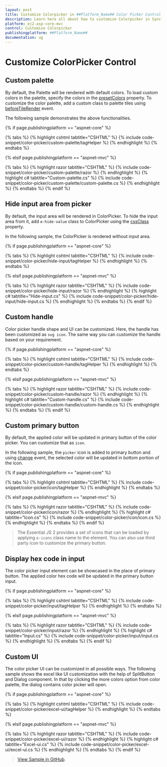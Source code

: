 ```yaml
---
layout: post
title: Customize Colorpicker in ##Platform_Name## Color Picker Control | Syncfusion
description: Learn here all about how to customize Colorpicker in Syncfusion ##Platform_Name## Color Picker control of Syncfusion Essential JS 2 and more.
platform: ej2-asp-core-mvc
control: Customize Colorpicker
publishingplatform: ##Platform_Name##
documentation: ug
---
```


# Customize ColorPicker Control

## Custom palette

By default, the Palette will be rendered with default colors. To load custom colors in the palette, specify the colors in the [presetColors](https://help.syncfusion.com/cr/aspnetcore-js2/Syncfusion.EJ2.Inputs.ColorPicker.html#Syncfusion_EJ2_Inputs_ColorPicker_PresetColors) property. To customize the color palette, add a custom class to palette tiles using [beforeTileRender](https://help.syncfusion.com/cr/aspnetcore-js2/Syncfusion.EJ2.Inputs.ColorPicker.html#Syncfusion_EJ2_Inputs_ColorPicker_BeforeTileRender) event.

The following sample demonstrates the above functionalities.

{% if page.publishingplatform == "aspnet-core" %}

{% tabs %}
{% highlight cshtml tabtitle="CSHTML" %}
{% include code-snippet/color-picker/custom-palette/tagHelper %}
{% endhighlight %}
{% endtabs %}

{% elsif page.publishingplatform == "aspnet-mvc" %}

{% tabs %}
{% highlight razor tabtitle="CSHTML" %}
{% include code-snippet/color-picker/custom-palette/razor %}
{% endhighlight %}
{% highlight c# tabtitle="Custom-palette.cs" %}
{% include code-snippet/color-picker/custom-palette/custom-palette.cs %}
{% endhighlight %}
{% endtabs %}
{% endif %}



## Hide input area from picker

By default, the input area will be rendered in ColorPicker. To hide the input area from it, add `e-hide-value` class to ColorPicker using the [cssClass](https://help.syncfusion.com/cr/aspnetcore-js2/Syncfusion.EJ2.Inputs.ColorPicker.html#Syncfusion_EJ2_Inputs_ColorPicker_CssClass) property.

In the following sample, the ColorPicker is rendered without input area.

{% if page.publishingplatform == "aspnet-core" %}

{% tabs %}
{% highlight cshtml tabtitle="CSHTML" %}
{% include code-snippet/color-picker/hide-input/tagHelper %}
{% endhighlight %}
{% endtabs %}

{% elsif page.publishingplatform == "aspnet-mvc" %}

{% tabs %}
{% highlight razor tabtitle="CSHTML" %}
{% include code-snippet/color-picker/hide-input/razor %}
{% endhighlight %}
{% highlight c# tabtitle="Hide-input.cs" %}
{% include code-snippet/color-picker/hide-input/hide-input.cs %}
{% endhighlight %}
{% endtabs %}
{% endif %}



## Custom handle

Color picker handle shape and UI can be customized. Here, the handle has been customized as `svg icon`. The same way you can customize the handle based on your requirement.

{% if page.publishingplatform == "aspnet-core" %}

{% tabs %}
{% highlight cshtml tabtitle="CSHTML" %}
{% include code-snippet/color-picker/custom-handle/tagHelper %}
{% endhighlight %}
{% endtabs %}

{% elsif page.publishingplatform == "aspnet-mvc" %}

{% tabs %}
{% highlight razor tabtitle="CSHTML" %}
{% include code-snippet/color-picker/custom-handle/razor %}
{% endhighlight %}
{% highlight c# tabtitle="Custom-handle.cs" %}
{% include code-snippet/color-picker/custom-handle/custom-handle.cs %}
{% endhighlight %}
{% endtabs %}
{% endif %}



## Custom primary button

By default, the applied color will be updated in primary button of the color picker. You can customize that as `icon`.

In the following sample, the `picker` icon is added to primary button and using [change](https://help.syncfusion.com/cr/aspnetcore-js2/Syncfusion.EJ2.Inputs.ColorPicker.html#Syncfusion_EJ2_Inputs_ColorPicker_Change) event, the selected color will be updated in bottom portion of the icon.

{% if page.publishingplatform == "aspnet-core" %}

{% tabs %}
{% highlight cshtml tabtitle="CSHTML" %}
{% include code-snippet/color-picker/icon/tagHelper %}
{% endhighlight %}
{% endtabs %}

{% elsif page.publishingplatform == "aspnet-mvc" %}

{% tabs %}
{% highlight razor tabtitle="CSHTML" %}
{% include code-snippet/color-picker/icon/razor %}
{% endhighlight %}
{% highlight c# tabtitle="Icon.cs" %}
{% include code-snippet/color-picker/icon/icon.cs %}
{% endhighlight %}
{% endtabs %}
{% endif %}



> The Essential JS 2 provides a set of icons that can be loaded by applying `e-icons` class name to the element. You can also use third party icon to customize the primary button.

## Display hex code in input

The color picker input element can be showcased in the place of primary button. The applied color hex code will be updated in the primary button input.

{% if page.publishingplatform == "aspnet-core" %}

{% tabs %}
{% highlight cshtml tabtitle="CSHTML" %}
{% include code-snippet/color-picker/input/tagHelper %}
{% endhighlight %}
{% endtabs %}

{% elsif page.publishingplatform == "aspnet-mvc" %}

{% tabs %}
{% highlight razor tabtitle="CSHTML" %}
{% include code-snippet/color-picker/input/razor %}
{% endhighlight %}
{% highlight c# tabtitle="Input.cs" %}
{% include code-snippet/color-picker/input/input.cs %}
{% endhighlight %}
{% endtabs %}
{% endif %}



## Custom UI

The color picker UI can be customized in all possible ways. The following sample shows the excel like UI customization with the help of SplitButton and Dialog component. In that by clicking the more colors option from color palette, the dialog contains color picker will open.

{% if page.publishingplatform == "aspnet-core" %}

{% tabs %}
{% highlight cshtml tabtitle="CSHTML" %}
{% include code-snippet/color-picker/excel-ui/tagHelper %}
{% endhighlight %}
{% endtabs %}

{% elsif page.publishingplatform == "aspnet-mvc" %}

{% tabs %}
{% highlight razor tabtitle="CSHTML" %}
{% include code-snippet/color-picker/excel-ui/razor %}
{% endhighlight %}
{% highlight c# tabtitle="Excel-ui.cs" %}
{% include code-snippet/color-picker/excel-ui/excel-ui.cs %}
{% endhighlight %}
{% endtabs %}
{% endif %}


> [View Sample in GitHub](https://github.com/SyncfusionExamples/ASP-NET-Core-UG-Examples/tree/main/ColorPicker/CustomColorPickerSample).
